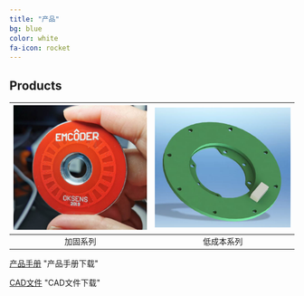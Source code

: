 ```yaml
---
title: "产品"
bg: blue
color: white
fa-icon: rocket
---
```


## Products



| <img src="..\img\emcoder1.png" style="zoom:40%;" /> | <img src="..\img\emcoder2.png" style="zoom:60%;" /> |
| :-------------------------------------------------: | :-------------------------------------------------: |
|                      加固系列                       |                     低成本系列                      |



[产品手册](doc/EMCODER系列编码器手册v1.4.pdf)	"产品手册下载"

[CAD文件](doc/1.ZIP)	"CAD文件下载"